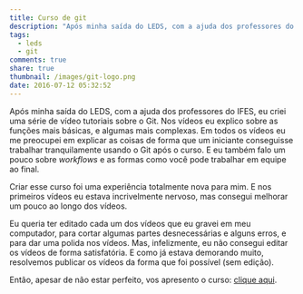 ```yaml
---
title: Curso de git
description: "Após minha saída do LEDS, com a ajuda dos professores do IFES, eu criei uma série de vídeo tutoriais sobre o Git."
tags:
  - leds
  - git
comments: true
share: true
thumbnail: /images/git-logo.png
date: 2016-07-12 05:32:52
---
```


Após minha saída do LEDS, com a ajuda dos professores do IFES, eu criei uma série de vídeo tutoriais sobre o Git. Nos vídeos eu explico sobre as funções mais básicas, e algumas mais complexas. Em todos os vídeos eu me preocupei em explicar as coisas de forma que um iniciante conseguisse trabalhar tranquilamente usando o Git após o curso. E eu também falo um pouco sobre *workflows* e as formas como você pode trabalhar em equipe ao final.

Criar esse curso foi uma experiência totalmente nova para mim. E nos primeiros vídeos eu estava incrivelmente nervoso, mas consegui melhorar um pouco ao longo dos vídeos.

Eu queria ter editado cada um dos vídeos que eu gravei em meu computador, para cortar algumas partes desnecessárias e alguns erros, e para dar uma polida nos vídeos. Mas, infelizmente, eu não consegui editar os vídeos de forma satisfatória. E como já estava demorando muito, resolvemos publicar os vídeos da forma que foi possível (sem edição).

Então, apesar de não estar perfeito, vos apresento o curso: [clique aqui][curso].

[curso]: https://youtu.be/TC5r2qGiqcI?list=PLo7sFyCeiGUdIyEmHdfbuD2eR4XPDqnN2
